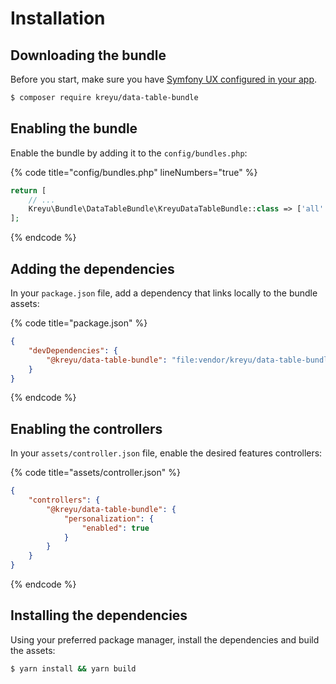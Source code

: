 # Installation

## Downloading the bundle

Before you start, make sure you have [Symfony UX configured in your app](https://symfony.com/doc/current/frontend/ux.html).

```bash
$ composer require kreyu/data-table-bundle
```

## Enabling the bundle

Enable the bundle by adding it to the `config/bundles.php`:

{% code title="config/bundles.php" lineNumbers="true" %}
```php
return [
    // ...
    Kreyu\Bundle\DataTableBundle\KreyuDataTableBundle::class => ['all' => true],
];
```
{% endcode %}

## Adding the dependencies

In your `package.json` file, add a dependency that links locally to the bundle assets:

{% code title="package.json" %}
```json
{
    "devDependencies": {
        "@kreyu/data-table-bundle": "file:vendor/kreyu/data-table-bundle/assets"
    }
}
```
{% endcode %}

## Enabling the controllers

In your `assets/controller.json` file, enable the desired features controllers:

{% code title="assets/controller.json" %}
```json
{
    "controllers": {
        "@kreyu/data-table-bundle": {
            "personalization": {
                "enabled": true
            }
        }
    }
}
```
{% endcode %}

## Installing the dependencies

Using your preferred package manager, install the dependencies and build the assets:

```sh
$ yarn install && yarn build
```
